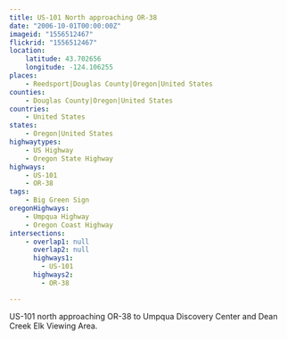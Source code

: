 ```yaml
---
title: US-101 North approaching OR-38
date: "2006-10-01T00:00:00Z"
imageid: "1556512467"
flickrid: "1556512467"
location:
    latitude: 43.702656
    longitude: -124.106255
places:
    - Reedsport|Douglas County|Oregon|United States
counties:
    - Douglas County|Oregon|United States
countries:
    - United States
states:
    - Oregon|United States
highwaytypes:
    - US Highway
    - Oregon State Highway
highways:
    - US-101
    - OR-38
tags:
    - Big Green Sign
oregonHighways:
    - Umpqua Highway
    - Oregon Coast Highway
intersections:
    - overlap1: null
      overlap2: null
      highways1:
        - US-101
      highways2:
        - OR-38

---
```

US-101 north approaching OR-38 to Umpqua Discovery Center and Dean Creek Elk Viewing Area.